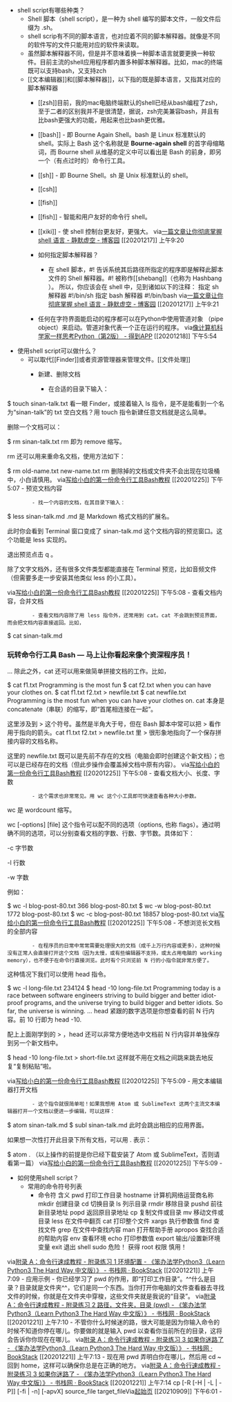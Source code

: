 - shell script有哪些种类？
    - Shell 脚本（shell script），是一种为 shell 编写的脚本文件，一般文件后缀为 .sh。
    - shell scrip有不同的脚本语言，也对应着不同的脚本解释器。就像是不同的软件写的文件只能用对应的软件来读取。
    - 虽然脚本解释器不同，但是并不意味着换一种脚本语言就要更换一种软件。目前主流的shell应用程序都内置多种脚本解释器。比如，mac的终端既可以支持bash，又支持zch
    - [[文本编辑器]]和[[脚本解释器]]，以下指的既是脚本语言，又指其对应的脚本解释器
        - [[zsh]]目前，我的mac电脑终端默认的shell已经从bash编程了zsh，至于二者的区别我并不是很清楚，据说，zsh完美兼容bash，并且有比bash更强大的功能，用起来也比bash更优雅。
        - [[bash]] - 即 Bourne Again Shell。bash 是 Linux 标准默认的 shell。实际上 Bash 这个名称就是 __Bourne-again shell__ 的首字母缩略词，而 Bourne shell 从维基的定义中可以看出是 Bash 的前身，即另一个（有点过时的）命令行工具。
        - [[sh]] - 即 Bourne Shell。sh 是 Unix 标准默认的 shell。
        - [[csh]]
        - [[fish]]
        - [[fish]] - 智能和用户友好的命令行 shell。

        - [[xiki]] - 使 shell 控制台更友好，更强大。
via[一篇文章让你彻底掌握 shell 语言 - 静默虚空 - 博客园](https://www.cnblogs.com/jingmoxukong/p/7867397.html#11-%E4%BB%80%E4%B9%88%E6%98%AF-shell)
[[20201217]] 上午9:20
        - 如何指定脚本解释器？

            - 在 shell 脚本，#! 告诉系统其后路径所指定的程序即是解释此脚本文件的 Shell 解释器。#! 被称作[[shebang]]（也称为 Hashbang ）。
所以，你应该会在 shell 中，见到诸如以下的注释：
指定 sh 解释器
#!/bin/sh
指定 bash 解释器
#!/bin/bash
via[一篇文章让你彻底掌握 shell 语言 - 静默虚空 - 博客园](https://www.cnblogs.com/jingmoxukong/p/7867397.html#11-%E4%BB%80%E4%B9%88%E6%98%AF-shell)
[[20201217]] 上午9:21
        - 任何在字符界面能启动的程序都可以在Python中使用管道对象
（pipe object）来启动。管道对象代表一个正在运行的程序。
via[像计算机科学家一样思考Python（第2版） - 得到APP](https://www.dedao.cn/reader?id=bBVDEXGGLn7eB51b8NjVRqDoQJPMk3aXaJWadYrXmAxE4Ov92lgzK6ZypxLqdQjp)
[[20201218]] 下午5:54
- 使用shell script可以做什么？
    - 可以取代[[Finder]]或者资源管理器来管理文件。[[文件处理]]
        - 新建、删除文档

            - 在合适的目录下输入：

$ touch sinan-talk.txt
看一眼 Finder，或接着输入 ls 指令，是不是能看到一个名为“sinan-talk”的 txt 空白文档？用 touch 指令新建任意文档就是这么简单。

删除一个文档可以：

$ rm sinan-talk.txt
rm 即为 remove 缩写。

rm 还可以用来重命名文档，使用方法如下：

$ rm old-name.txt new-name.txt
rm 删除掉的文档或文件夹不会出现在垃圾桶中，小白请慎用。
via[写给小白的第一份命令行工具Bash教程](https://sinantang.github.io/a%20developer%20guide%20for%20newbies%20-%20starting%20with%20python/2018/01/27/Bash-for-beginners/)
[[20201225]] 下午5:07
        - 预览文档内容

            - 找一个内容的文档，在其目录下输入：

$ less sinan-talk.md
.md 是 Markdown 格式文档的扩展名。

此时你会看到 Terminal 窗口变成了 sinan-talk.md 这个文档内容的预览窗口。这个功能是 less 实现的。

退出预览点击 q 。

除了文字文档外，还有很多文件类型都能直接在 Terminal 预览，比如音频文件（但需要多走一步安装其他类似 less 的小工具）。


via[写给小白的第一份命令行工具Bash教程](https://sinantang.github.io/a%20developer%20guide%20for%20newbies%20-%20starting%20with%20python/2018/01/27/Bash-for-beginners/)
[[20201225]] 下午5:08
        - 查看文档内容，合并文档

            - 查看文档内容除了用 less 指令外，还常用到 cat。cat 不会跳到预览界面，而会把文档内容直接返回。比如，

$ cat sinan-talk.md
### 玩转命令行工具 Bash — 马上让你看起来像个资深程序员！
...
除此之外，cat 还可以用来做简单拼接文档的工作。比如，

$ cat f1.txt
Programming is the most fun
$ cat f2.txt
when you can have your clothes on.
$ cat f1.txt f2.txt > newfile.txt
$ cat newfile.txt
Programming is the most fun
when you can have your clothes on.
cat 本身是 concatenate（串联）的缩写，即“首尾相连接在一起”。

这里涉及到 > 这个符号。虽然是半角大于号，但在 Bash 脚本中常可以把 > 看作用于指向的箭头。cat f1.txt f2.txt > newfile.txt 里 > 很形象地指向了一个保存拼接内容的文档名称。

这里的 newfile.txt 既可以是先前不存在的文档（电脑会即时创建这个新文档）；也可以是已经存在的文档（但此步操作会覆盖掉文档中原有内容）。
via[写给小白的第一份命令行工具Bash教程](https://sinantang.github.io/a%20developer%20guide%20for%20newbies%20-%20starting%20with%20python/2018/01/27/Bash-for-beginners/)
[[20201225]] 下午5:08
        - 查看文档大小、长度、字数

            - 这个需求也非常常见。用 wc 这个小工具即可快速查看各种大小参数。

wc 是 wordcount 缩写。

wc [-options] [file] 这个指令可以配不同的选项（options, 也称 flags）。通过明确不同的选项，可以分别查看文档的字数、行数、字节数。具体如下：

-c 字节数

-l 行数

-w 字数

例如：

$ wc -l blog-post-80.txt
	366 blog-post-80.txt
$ wc -w blog-post-80.txt
	1772 blog-post-80.txt
$ wc -c blog-post-80.txt
	18857 blog-post-80.txt
via[写给小白的第一份命令行工具Bash教程](https://sinantang.github.io/a%20developer%20guide%20for%20newbies%20-%20starting%20with%20python/2018/01/27/Bash-for-beginners/)
[[20201225]] 下午5:08
        - 不想浏览长文档的全部内容

            - 在程序员的日常中常常需要处理很大的文档（成千上万行内容或更多），这种时候没有正常人会直接打开这个文档（因为太慢，或有些编辑器不支持，或太占用电脑的 working memory），也不便于在命令行直接浏览。此时有个只浏览前 N 行的小指令就非常方便了。

这种情况下我们可以使用 head 指令。

$ wc -l long-file.txt
234124
$ head -10 long-file.txt
Programming today is a race between software engineers striving to build bigger and better idiot-proof programs, 
and the universe trying to build bigger and better idiots. 
So far, the universe is winning.
...
head 紧跟的数字选项是你想查看的前 N 行内容。前 10 行即为 head -10.

配上上面刚学到的 > ，head 还可以非常方便地选中文档前 N 行内容并单独保存到另一个新文档中。

$ head -10 long-file.txt > short-file.txt
这样就不用在文档之间跳来跳去地反复“复制粘贴”啦。


via[写给小白的第一份命令行工具Bash教程](https://sinantang.github.io/a%20developer%20guide%20for%20newbies%20-%20starting%20with%20python/2018/01/27/Bash-for-beginners/)
[[20201225]] 下午5:09
        - 用文本编辑器打开文档

            - 这个指令就很简单啦！如果我想用 Atom 或 SublimeText 这两个主流文本编辑器打开一个文档以便进一步编辑，可以这样：

$ atom sinan-talk.md
$ subl sinan-talk.md
此时会跳出相应的应用界面。

如果想一次性打开此目录下所有文档，可以用 . 表示：

$ atom .
（以上操作的前提是你已经下载安装了 Atom 或 SublimeText，否则请看第一篇）
via[写给小白的第一份命令行工具Bash教程](https://sinantang.github.io/a%20developer%20guide%20for%20newbies%20-%20starting%20with%20python/2018/01/27/Bash-for-beginners/)
[[20201225]] 下午5:09
        - 
- 如何使用shell script？
    - 常用的命令符号列表
        - 命令符	含义
pwd	打印工作目录
hostname	计算机网络运营商名称
mkdir	创建目录
cd	切换目录
ls	列示目录
rmdir	移除目录
pushd	前往新目录地址
popd	返回原目录地址
cp	复制文件或目录
mv	移动文件或目录
less	在文件中翻页
cat	打印整个文件
xargs	执行参数值
find	查找文件
grep	在文件中查找内容
man	打开帮助手册
apropos	查找合适的帮助内容
env	查看环境
echo	打印参数值
export	输出/设置新环境变量
exit	退出 shell
sudo	危险！ 获得 root 权限 慎用！

via[附录 A：命令行速成教程 - 附录练习 1 环境配置 - 《笨办法学Python3（Learn Python3 The Hard Way 中文版）》 - 书栈网 · BookStack](https://www.bookstack.cn/read/LearnPython3TheHardWay/spilt.2.spilt.60.learn-py3.md)
[[20201221]] 上午7:09
    - 应用示例
        - 你已经学习了 pwd 的作用，即“打印工作目录”。^^什么是目录？目录就是文件夹^^，它们是同一个东西。当你打开你电脑的文件查看器去寻找文件的时候，你就是在文件夹中穿梭，这些文件夹就是我说的“目录”。
via[附录 A：命令行速成教程 - 附录练习 2 路径，文件夹，目录 (pwd) - 《笨办法学Python3（Learn Python3 The Hard Way 中文版）》 - 书栈网 · BookStack](https://www.bookstack.cn/read/LearnPython3TheHardWay/spilt.3.spilt.60.learn-py3.md)
[[20201221]] 上午7:10
        - 不管你什么时候迷的路，很大可能是因为你输入命令的时候不知道你停在哪儿。你要做的就是输入 pwd 以查看你当前所在的目录，这将会告诉你你现在在哪儿。
via[附录 A：命令行速成教程 - 附录练习 3 如果你迷路了 - 《笨办法学Python3（Learn Python3 The Hard Way 中文版）》 - 书栈网 · BookStack](https://www.bookstack.cn/read/LearnPython3TheHardWay/spilt.4.spilt.60.learn-py3.md)
[[20201221]] 上午7:13
        - 现在用 pwd 弄明白你在哪儿，然后用 cd ~ 回到 home，这样可以确保你总是在正确的地方。
via[附录 A：命令行速成教程 - 附录练习 3 如果你迷路了 - 《笨办法学Python3（Learn Python3 The Hard Way 中文版）》 - 书栈网 · BookStack](https://www.bookstack.cn/read/LearnPython3TheHardWay/spilt.4.spilt.60.learn-py3.md)
[[20201221]] 上午7:14 cp [-R [-H | -L | -P]] [-fi | -n] [-apvX] source_file target_fileVia[起始页](favorites://) [[20210909]] 下午6:01
        - 
